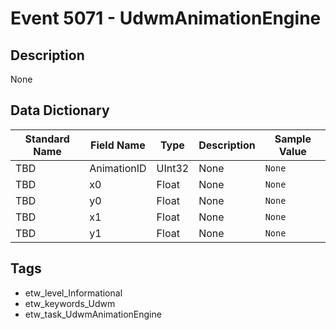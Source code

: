 # Event 5071 - UdwmAnimationEngine

## Description
None

## Data Dictionary
|Standard Name|Field Name|Type|Description|Sample Value|
|---|---|---|---|---|
|TBD|AnimationID|UInt32|None|`None`|
|TBD|x0|Float|None|`None`|
|TBD|y0|Float|None|`None`|
|TBD|x1|Float|None|`None`|
|TBD|y1|Float|None|`None`|

## Tags
* etw_level_Informational
* etw_keywords_Udwm
* etw_task_UdwmAnimationEngine